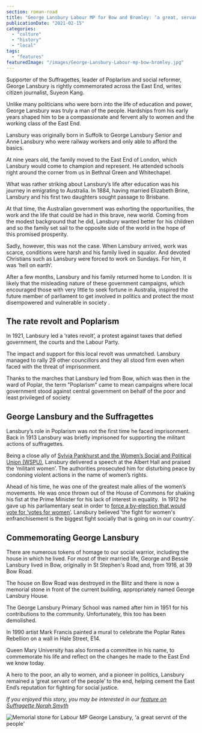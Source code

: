 ```yaml
---
section: roman-road
title: "George Lansbury Labour MP for Bow and Bromley: ‘a great, servant to the people’"
publicationDate: "2021-02-15"
categories: 
  - "culture"
  - "history"
  - "local"
tags: 
  - "features"
featuredImage: "/images/George-Lansbury-Labour-mp-bow-bromley.jpg"
---
```


Supporter of the Suffragettes, leader of Poplarism and social reformer, George Lansbury is rightly commemorated across the East End, writes citizen journalist, Suyeon Kang.

Unlike many politicians who were born into the life of education and power, George Lansbury was truly a man of the people. Hardships from his early years shaped him to be a compassionate and fervent ally to women and the working class of the East End.

Lansbury was originally born in Suffolk to George Lansbury Senior and Anne Lansbury who were railway workers and only able to afford the basics. 

At nine years old, the family moved to the East End of London, which Lansbury would come to champion and represent. He attended schools right around the corner from us in Bethnal Green and Whitechapel.

What was rather striking about Lansbury’s life after education was his journey in emigrating to Australia. In 1884, having married Elizabeth Brine, Lansbury and his first two daughters sought passage to Brisbane. 

At that time, the Australian government was exhorting the opportunities, the work and the life that could be had in this brave, new world. Coming from the modest background that he did, Lansbury wanted better for his children and so the family set sail to the opposite side of the world in the hope of this promised prosperity.

Sadly, however, this was not the case. When Lansbury arrived, work was scarce, conditions were harsh and his family lived in squalor. And devoted Christians such as Lansbury were forced to work on Sundays. For him, it was ‘hell on earth’. 

After a few months, Lansbury and his family returned home to London. It is likely that the misleading nature of these government campaigns, which encouraged those with very little to seek fortune in Australia, inspired the future member of parliament to get involved in politics and protect the most disempowered and vulnerable in society .

## The rate revolt and Poplarism 

In 1921, Lanbsury led a ‘rates revolt’, a protest against taxes that defied government, the courts and the Labour Party.

The impact and support for this local revolt was unmatched. Lansbury managed to rally 29 other councillors and they all stood firm even when faced with the threat of imprisonment.

Thanks to the marches that Lansbury led from Bow, which was then in the ward of Poplar, the term "Poplarism" came to mean campaigns where local government stood against central government on behalf of the poor and least privileged of society

## George Lansbury and the Suffragettes

Lansbury’s role in Poplarism was not the first time he faced imprisonment. Back in 1913 Lansbury was briefly imprisoned for supporting the militant actions of suffragettes. 

Being a close ally of [Sylvia Pankhurst and the Women’s Social and Political Union (WSPU)](https://romanroadlondon.com/sylvia-pankhursts-east-london-toy-factory/), Lansbury delivered a speech at the Albert Hall and praised the ‘militant women’. The authorities prosecuted him for disturbing peace by condoning violent actions in the name of women’s rights.

Ahead of his time, he was one of the greatest male allies of the women’s movements. He was once thrown out of the House of Commons for shaking his fist at the Prime Minister for his lack of interest in equality.  In 1912 he gave up his parliamentary seat in order to [force a by-election that would vote for ‘votes for women’](https://www.parliament.uk/about/living-heritage/transformingsociety/electionsvoting/womenvote/case-studies-women-parliament/suffragettes-in-trousers/george-lansbury/). Lansbury believed 'the fight for women's enfranchisement is the biggest fight socially that is going on in our country'.

## Commemorating George Lansbury

There are numerous tokens of homage to our social warrior, including the house in which he lived. For most of their married life, George and Bessie Lansbury lived in Bow, originally in St Stephen's Road and, from 1916, at 39 Bow Road. 

The house on Bow Road was destroyed in the Blitz and there is now a memorial stone in front of the current building, appropriately named George Lansbury House.

The George Lansbury Primary School was named after him in 1951 for his contributions to the community. Unfortunately, this too has been demolished. 

In 1990 artist Mark Francis painted a mural to celebrate the Poplar Rates Rebellion on a wall in Hale Street, E14. 

Queen Mary University has also formed a committee in his name, to commemorate his life and reflect on the changes he made to the East End we know today.

A hero to the poor, an ally to women, and a pioneer in politics, Lansbury remained a ‘great servant of the people’ to the end, helping cement the East End’s reputation for fighting for social justice. 

_If you enjoyed this story, you may be interested in our [feature on Suffragette Norah Smyth](https://romanroadlondon.com/suffragette-norah-smyth-life/)_

![Memorial stone for Labour MP George Lansbury, 'a great servnt of the people'](/images/George-Lansbury-memorial-stone.jpg)
